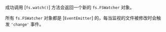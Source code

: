 <!-- YAML
added: v0.5.8
-->

成功调用 [`fs.watch()`] 方法会返回一个新的 `fs.FSWatcher` 对象。

所有 `fs.FSWatcher` 对象都是 [`EventEmitter`] 的，每当监视的文件被修改时会触发 `'change'` 事件。

